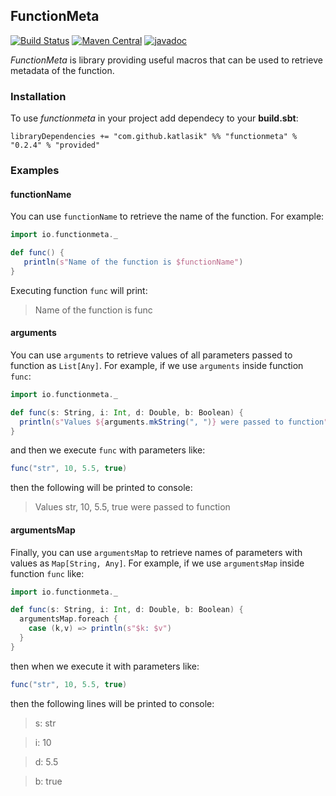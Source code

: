## FunctionMeta
[![Build Status](https://travis-ci.com/katlasik/functionmeta.svg?branch=master)](https://travis-ci.com/katlasik/functionmeta)
[![Maven Central](https://maven-badges.herokuapp.com/maven-central/com.github.katlasik/functionmeta_2.13/badge.svg)](https://maven-badges.herokuapp.com/maven-central/com.github.katlasik/functionmeta_2.13)
[![javadoc](https://javadoc.io/badge2/com.github.katlasik/functionmeta_2.13/javadoc.svg)](https://javadoc.io/doc/com.github.katlasik/functionmeta_2.13) 

*FunctionMeta* is library providing useful macros that can be used
to retrieve metadata of the function.

### Installation

To use *functionmeta* in your project add dependecy to your **build.sbt**:

```
libraryDependencies += "com.github.katlasik" %% "functionmeta" % "0.2.4" % "provided"
```

### Examples

#### functionName

You can use `functionName` to retrieve the name of the function.
For example:

```scala
import io.functionmeta._

def func() {
   println(s"Name of the function is $functionName")
}
```

Executing function `func` will print:

> Name of the function is func

#### arguments

You can use `arguments` to retrieve values of all parameters passed to function as
`List[Any]`. For example, if we use `arguments` inside function `func`:

```scala
import io.functionmeta._

def func(s: String, i: Int, d: Double, b: Boolean) {
  println(s"Values ${arguments.mkString(", ")} were passed to function")
}
```

and then we execute `func` with parameters like:

```scala
func("str", 10, 5.5, true)
```

then the following will be printed to console:

> Values str, 10, 5.5, true were passed to function

#### argumentsMap

Finally, you can use `argumentsMap` to retrieve names of parameters with values as `Map[String, Any]`.
For example, if we use `argumentsMap` inside function `func` like:

```scala
import io.functionmeta._

def func(s: String, i: Int, d: Double, b: Boolean) {
  argumentsMap.foreach {
    case (k,v) => println(s"$k: $v")
  }
}
```

then when we execute it with parameters like:

```scala
func("str", 10, 5.5, true)
```

then the following lines will be printed to console:

> s: str

> i: 10

> d: 5.5

> b: true
